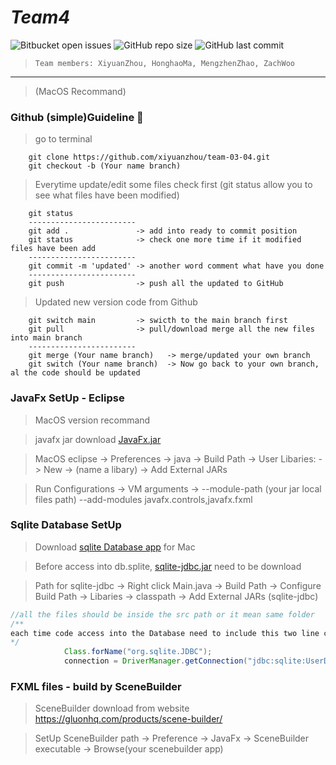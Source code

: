 # ***Team4***
![Bitbucket open issues](https://img.shields.io/bitbucket/issues/xiyuanzhou/fullstack_selflearning) ![GitHub repo size](https://img.shields.io/github/repo-size/xiyuanzhou/fullstack_selflearning) ![GitHub last commit](https://img.shields.io/github/last-commit/xiyuanzhou/fullstack_selflearning)
> `Team members: XiyuanZhou, HonghaoMa, MengzhenZhao, ZachWoo` 
***
> (MacOS Recommand)

### __Github (simple)Guideline__ 🐒
> go to terminal
```git
    git clone https://github.com/xiyuanzhou/team-03-04.git
    git checkout -b (Your name branch)
```
> Everytime update/edit some files check first
> (git status allow you to see what files have been modified)
```git
    git status
    ------------------------
    git add .               -> add into ready to commit position
    git status              -> check one more time if it modified files have been add
    ------------------------
    git commit -m 'updated' -> another word comment what have you done
    ------------------------
    git push                -> push all the updated to GitHub
``` 
> Updated new version code from Github
```git
    git switch main         -> swicth to the main branch first
    git pull                -> pull/download merge all the new files into main branch 
    ------------------------
    git merge (Your name branch)   -> merge/updated your own branch
    git switch (Your name branch)  -> Now go back to your own branch, al the code should be updated
```
### __JavaFx SetUp - Eclipse__
> MacOS version recommand

> javafx jar download [JavaFx.jar](https://gluonhq.com/products/javafx/)

> MacOS eclipse -> Preferences -> java -> Build Path -> User Libaries: -> New -> (name a libary) -> Add External JARs

> Run Configurations -> VM arguments -> --module-path (your jar local files path) --add-modules javafx.controls,javafx.fxml

### __Sqlite Database SetUp__
> Download [sqlite Database app](https://sqlitebrowser.org/) for Mac

> Before access into db.splite, [sqlite-jdbc.jar](https://mvnrepository.com/artifact/org.xerial/sqlite-jdbc) need to be download

> Path for sqlite-jdbc -> Right click Main.java -> Build Path -> Configure Build Path -> Libaries -> classpath -> Add External JARs (sqlite-jdbc)
```java
//all the files should be inside the src path or it mean same folder
/**
each time code access into the Database need to include this two line code
*/
    		Class.forName("org.sqlite.JDBC");
			connection = DriverManager.getConnection("jdbc:sqlite:UserDb.sqlite");
```
### __FXML files - build by SceneBuilder__ 
> SceneBuilder download from website https://gluonhq.com/products/scene-builder/

> SetUp SceneBuilder path -> Preference -> JavaFx -> SceneBuilder executable -> Browse(your scenebuilder app)





